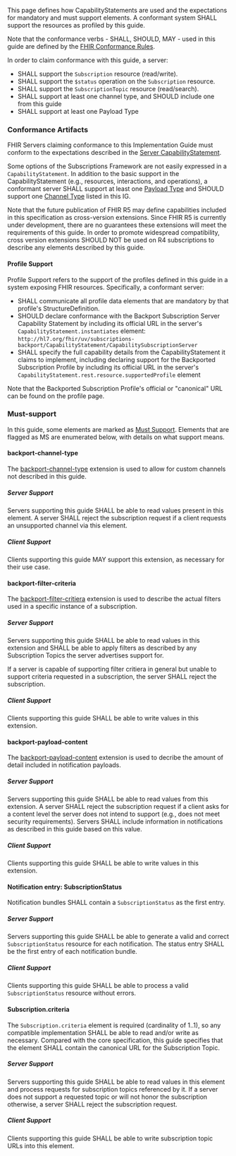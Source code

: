 
This page defines how CapabilityStatements are used and the expectations for mandatory and must support elements. A conformant system SHALL support the resources as profiled by this guide.

Note that the conformance verbs - SHALL, SHOULD, MAY - used in this guide are defined by the [FHIR Conformance Rules](http://hl7.org/fhir/conformance-rules.html).

In order to claim conformance with this guide, a server:
* SHALL support the `Subscription` resource (read/write).
* SHALL support the `$status` operation on the `Subscription` resource.
* SHALL support the `SubscriptionTopic` resource (read/search).
* SHALL support at least one channel type, and SHOULD include one from this guide
* SHALL support at least one Payload Type

### Conformance Artifacts
FHIR Servers claiming conformance to this Implementation Guide must conform to the expectations described in the [Server CapabilityStatement](CapabilityStatement-backport-subscription-server.html).

Some options of the Subscriptions Framework are not easily expressed in a `CapabilityStatement`.  In addition to the basic support in the CapabilityStatement (e.g., resources, interactions, and operations), a conformant server SHALL support at least one [Payload Type](payloads.html) and SHOULD support one [Channel Type](channels.html) listed in this IG.

Note that the future publication of FHIR R5 may define capabilities included in this specification as cross-version extensions. Since FHIR R5 is currently under development, there are no guarantees these extensions will meet the requirements of this guide. In order to promote widespread compatibility, cross version extensions SHOULD NOT be used on R4 subscriptions to describe any elements described by this guide.

#### Profile Support
Profile Support refers to the support of the profiles defined in this guide in a system exposing FHIR resources. Specifically, a conformant server:
* SHALL communicate all profile data elements that are mandatory by that profile's StructureDefinition. 
* SHOULD declare conformance with the Backport Subscription Server Capability Statement by including its official URL in the server's `CapabilityStatement.instantiates` element: `http://hl7.org/fhir/uv/subscriptions-backport/CapabilityStatement/CapabilitySubscriptionServer`
* SHALL specify the full capability details from the CapabilityStatement it claims to implement, including declaring support for the Backported Subscription Profile by including its official URL in the server's `CapabilityStatement.rest.resource.supportedProfile` element

Note that the Backported Subscription Profile's official or "canonical" URL can be found on the profile page.


### Must-support
In this guide, some elements are marked as [Must Support](https://www.hl7.org/fhir/conformance-rules.html#mustSupport). Elements that are flagged as MS are enumerated below, with details on what support means.


#### backport-channel-type
The [backport-channel-type](StructureDefinition-backport-channel-type.html) extension is used to allow for custom channels not described in this guide.

##### Server Support
Servers supporting this guide SHALL be able to read values present in this element.  A server SHALL reject the subscription request if a client requests an unsupported channel via this element.

##### Client Support
Clients supporting this guide MAY support this extension, as necessary for their use case.


#### backport-filter-criteria
The [backport-filter-critiera](StructureDefinition-backport-filter-criteria.html) extension is used to describe the actual filters used in a specific instance of a subscription.

##### Server Support
Servers supporting this guide SHALL be able to read values in this extension and SHALL be able to apply filters as described by any Subscription Topics the server advertises support for.

If a server is capable of supporting filter critiera in general but unable to support criteria requested in a subscription, the server SHALL reject the subscription.

##### Client Support
Clients supporting this guide SHALL be able to write values in this extension.


#### backport-payload-content
The [backport-payload-content](StructureDefinition-backport-payload-content.html) extension is used to decribe the amount of detail included in notification payloads.

##### Server Support
Servers supporting this guide SHALL be able to read values from this extension.  A server SHALL reject the subscription request if a client asks for a content level the server does not intend to support (e.g., does not meet security requirements).  Servers SHALL include information in notifications as described in this guide based on this value.

##### Client Support
Clients supporting this guide SHALL be able to write values in this extension.


#### Notification entry: SubscriptionStatus
Notification bundles SHALL contain a `SubscriptionStatus` as the first entry.

##### Server Support
Servers supporting this guide SHALL be able to generate a valid and correct `SubscriptionStatus` resource for each notification.  The status entry SHALL be the first entry of each notification bundle.

##### Client Support
Clients supporting this guide SHALL be able to process a valid `SubscriptionStatus` resource without errors.


#### Subscription.criteria
The `Subscription.criteria` element is required (cardinality of 1..1), so any compatible implementation SHALL be able to read and/or write as necessary.  Compared with the core specification, this guide specifies that the element SHALL contain the canonical URL for the Subscription Topic.

##### Server Support
Servers supporting this guide SHALL be able to read values in this element and process requests for subscription topics referenced by it.  If a server does not support a requested topic or will not honor the subscription otherwise, a server SHALL reject the subscription request.

##### Client Support
Clients supporting this guide SHALL be able to write subscription topic URLs into this element.
